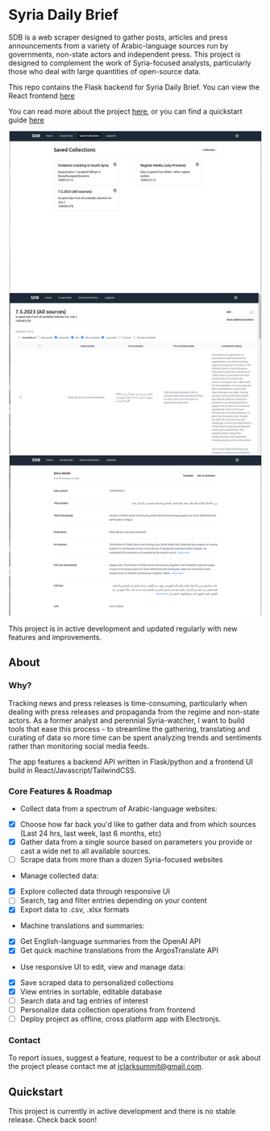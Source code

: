 
# Syria Daily Brief

SDB is a web scraper designed to gather posts, articles and press announcements from a variety of Arabic-language sources run by governments, non-state actors and independent press. This project is designed to complement the work of Syria-focused analysts, particularly those who deal with large quantities of open-source data.

This repo contains the Flask backend for Syria Daily Brief. You can view the React frontend [here](https://github.com/jclark1913/sdb-frontend)

You can read more about the project [here](#about), or you can find a quickstart guide [here](#quickstart)

<p align="center">
	<img alt="saved_collections" width="500"src="docs/images/saved_collections.png">
	<img alt="entries_list" width="500"src="docs/images/entries_list.png">
	<img alt="entry_detail" width="500"src="docs/images/entry_detail.png">
</p>

This project is in active development and updated regularly with new features and improvements.

## About


### Why?

Tracking news and press releases is time-consuming, particularly when dealing with press releases and propaganda from the regime and non-state actors. As a former analyst and perennial Syria-watcher, I want to build tools that ease this process - to streamline the gathering, translating and curating of data so more time can be spent analyzing trends and sentiments rather than monitoring social media feeds.

The app features a backend API written in Flask/python and a frontend UI build in React/Javascript/TailwindCSS.

### Core Features & Roadmap

- Collect data from a spectrum of Arabic-language websites:
-	[x] Choose how far back you'd like to gather data and from which sources (Last 24 hrs, last week, last 6 months, etc)
-	[x] Gather data from a single source based on parameters you provide or cast a wide net to all available sources.
-	[ ] Scrape data from more than a dozen Syria-focused websites
- Manage collected data:
-	[x] Explore collected data through responsive UI
-	[ ] Search, tag and filter entries depending on your content
-	[x] Export data to .csv, .xlsx formats
- Machine translations and summaries:
-	[x] Get English-language summaries from the OpenAI API
-	[x] Get quick machine translations from the ArgosTranslate API
- Use responsive UI to edit, view and manage data:
-	[x] Save scraped data to personalized collections
-	[x] View entries in sortable, editable database
-	[ ] Search data and tag entries of interest
-	[ ] Personalize data collection operations from frontend
-   [ ] Deploy project as offline, cross platform app with Electronjs.

### Contact

To report issues, suggest a feature, request to be a contributor or ask about the project please contact me at jclarksummit@gmail.com.

## Quickstart

This project is currently in active development and there is no stable release. Check back soon!

